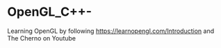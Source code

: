 # OpenGL_C++- 

Learning OpenGL by following https://learnopengl.com/Introduction and The Cherno on Youtube
